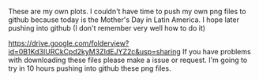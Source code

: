 These are my own plots. I couldn't have time to push my own png files to github because today is the Mother's Day in Latin America. I hope later pushing into github (I don't remember very well how to do it)

https://drive.google.com/folderview?id=0B1Kd3IURCkCpd2kyM3ZIdEJYZ2c&usp=sharing
If you have problems with downloading these files please make a issue or request.
I'm going to try in 10 hours pushing into github these png files.

